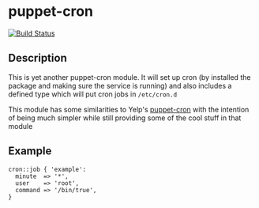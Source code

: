 # puppet-cron

[![Build Status](https://travis-ci.org/jaxxstorm/puppet-cron.svg?branch=master)](https://travis-ci.org/jaxxstorm/puppet-cron)

## Description

This is yet another puppet-cron module. It will set up cron (by installed the package and making sure the service is running) and also includes a defined type which will put cron jobs in `/etc/cron.d`

This module has some similarities to Yelp's [puppet-cron](https://github.com/Yelp/puppet-cron) with the intention of being much simpler while still providing some of the cool stuff in that module

## Example

```puppet
cron::job { 'example':
  minute  => '*',
  user    => 'root',
  command => '/bin/true',
}
```
